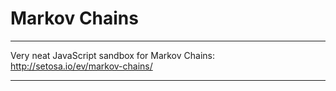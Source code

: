 
# Markov Chains


---

Very neat JavaScript sandbox for Markov Chains:
http://setosa.io/ev/markov-chains/

---